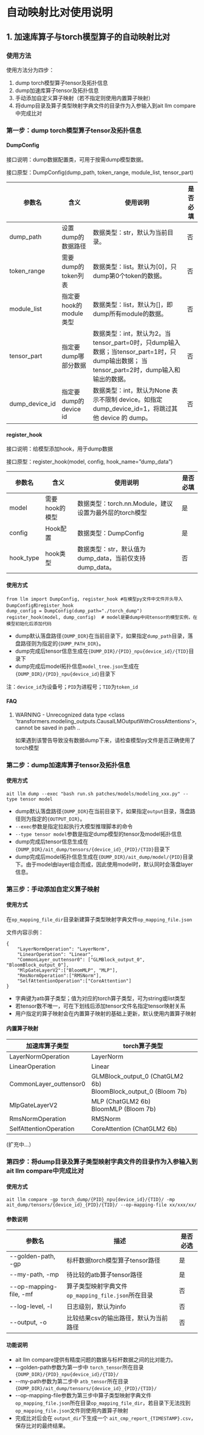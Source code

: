 # 自动映射比对使用说明

## 1. 加速库算子与torch模型算子的自动映射比对

### 使用方法

使用方法分为四步：

1. dump torch模型算子tensor及拓扑信息
2. dump加速库算子tensor及拓扑信息
3. 手动添加自定义算子映射（若不指定则使用内置算子映射）
4. 将dump目录及算子类型映射字典文件的目录作为入参输入到ait llm compare中完成比对

### 第一步：dump torch模型算子tensor及拓扑信息

#### DumpConfig

接口说明：dump数据配置类，可用于按需dump模型数据。

接口原型：DumpConfig(dump_path, token_range, module_list, tensor_part)

| 参数名         | 含义                   | 使用说明                                                                                                                                 | 是否必填 |
| -------------- | ---------------------- | ---------------------------------------------------------------------------------------------------------------------------------------- | -------- |
| dump_path      | 设置dump的数据路径     | 数据类型：str，默认为当前目录。                                                                                                          | 否       |
| token_range    | 需要dump的token列表    | 数据类型：list。默认为[0]，只dump第0个token的数据。                                                                                      | 否       |
| module_list    | 指定要hook的module类型 | 数据类型：list，默认为[]，即dump所有module的数据。                                                                                       | 否       |
| tensor_part    | 指定要dump哪部分数据   | 数据类型：int，默认为2。当tensor_part=0时，只dump输入数据；当tensor_part=1时，只dump输出数据； 当tensor_part=2时，dump输入和输出的数据。 | 否       |
| dump_device_id | 指定要dump的device id  | 数据类型：int，默认为None 表示不限制 device。如指定 dump_device_id=1，将跳过其他 device 的 dump。                                        | 否       |

#### register_hook

接口说明：给模型添加hook，用于dump数据

接口原型：register_hook(model, config, hook_name=”dump_data”)

| 参数名    | 含义           | 使用说明                                                | 是否必填 |
| --------- | -------------- | ------------------------------------------------------- | -------- |
| model     | 需要hook的模型 | 数据类型：torch.nn.Module，建议设置为最外层的torch模型  | 是       |
| config    | Hook配置       | 数据类型：DumpConfig                                    | 是       |
| hook_type | hook类型       | 数据类型：str，默认值为dump_data，当前仅支持dump_data。 | 否       |

#### 使用方式

```
from llm import DumpConfig, register_hook #在模型py文件中文件开头导入DumpConfig和register_hook
dump_config = DumpConfig(dump_path="./torch_dump") 
register_hook(model, dump_config)  # model是要dump中间tensor的模型实例，在模型初始化后添加代码
```

* dump默认落盘路径`{DUMP_DIR}`在当前目录下，如果指定`dump_path`目录，落盘路径则为指定的`{DUMP_PATH_DIR}`。
* dump完成后tensor信息生成在`{DUMP_DIR}/{PID}_npu{device_id}/{TID}`目录下
* dump完成后model拓扑信息`model_tree.json`生成在`{DUMP_DIR}/{PID}_npu{device_id}`目录下

注：`device_id`为设备号；`PID`为进程号；`TID`为`token_id`

#### FAQ
1. WARNING - Unrecognized data type <class 'transformers.modeling_outputs.CausalLMOutputWithCrossAttentions'>, cannot be saved in path ..

   如果遇到该警告导致没有数据dump下来，请检查模型py文件是否正确使用了torch模型

### 第二步：dump加速库算子tensor及拓扑信息

#### 使用方式

`ait llm dump --exec "bash run.sh patches/models/modeling_xxx.py" --type tensor model`

* dump默认落盘路径`{DUMP_DIR}`在当前目录下，如果指定`output`目录，落盘路径则为指定的`{OUTPUT_DIR}`。
* `--exec`参数是指定拉起执行大模型推理脚本的命令
* `--type tensor model`参数是指定dump模型的tensor及model拓扑信息
* dump完成后tensor信息生成在`{DUMP_DIR}/ait_dump/tensors/{device_id}_{PID}/{TID}`目录下
* dump完成后model拓扑信息生成在`{DUMP_DIR}/ait_dump/model/{PID}`目录下。由于model由layer组合而成，因此使用model时，默认同时会落盘layer信息。

### 第三步：手动添加自定义算子映射

#### 使用方式
在`op_mapping_file_dir`目录新建算子类型映射字典文件`op_mapping_file.json`

文件内容示例：  
```
{
    "LayerNormOperation": "LayerNorm",
    "LinearOperation": "Linear",
    "CommonLayer_outtensor0": ["GLMBlock_output_0", "BloomBlock_output_0"],
    "MlpGateLayerV2":["BloomMLP", "MLP"],
    "RmsNormOperation":["RMSNorm"],
    "SelfAttentionOperation":["CoreAttention"]
}
```
* 字典键为atb算子类型；值为对应的torch算子类型，可为string或list类型
* 若tensor数不唯一，可在下划线后添加tensor文件名指定tensor映射关系
* 用户指定的算子映射会在内置算子映射的基础上更新，默认使用内置算子映射

#### 内置算子映射

| 加速库算子类型 | torch算子类型 |
| ------------- | ------------ |
| LayerNormOperation | LayerNorm |
| LinearOperation | Linear |
| CommonLayer_outtensor0 | GLMBlock_output_0 (ChatGLM2 6b)<br>BloomBlock_output_0 (Bloom 7b) |
| MlpGateLayerV2 | MLP (ChatGLM2 6b)<br>BloomMLP (Bloom 7b) |
| RmsNormOperation | RMSNorm |
| SelfAttentionOperation | CoreAttention (ChatGLM2 6b)|

(扩充中...）

### 第四步：将dump目录及算子类型映射字典文件的目录作为入参输入到ait llm compare中完成比对

#### 使用方式

`ait llm compare -gp torch_dump/{PID}_npu{device_id}/{TID}/ -mp ait_dump/tensors/{device_id}_{PID}/{TID}/ --op-mapping-file xx/xxx/xx/`

#### 参数说明

| 参数名             | 描述                                                                                      | 是否必选 |
| ------------------ | ----------------------------------------------------------------------------------------- | -------- |
| --golden-path, -gp | 标杆数据torch模型算子tensor路径                                                             | 是       |
| --my-path, -mp     | 待比较的atb算子tensor路径                                                                   | 是       |
| --op-mapping-file, -mf | 算子类型映射字典文件`op_mapping_file.json`所在目录                                       | 否       |
| --log-level, -l    | 日志级别，默认为info                                                                        | 否       |
| --output, -o       | 比较结果csv的输出路径，默认为当前路径                                                         | 否       |

#### 功能说明

* ait llm compare提供有精度问题的数据与标杆数据之间的比对能力。
* --golden-path参数为第一步中 `torch_tensor`所在目录 `{DUMP_DIR}/{PID}_npu{device_id}/{TID}/`
* --my-path参数为第二步中 `atb_tensor`所在目录 `{DUMP_DIR}/ait_dump/tensors/{device_id}_{PID}/{TID}/`
* --op-mapping-file参数为第三步中算子类型映射字典文件`op_mapping_file.json`所在目录`op_mapping_file_dir`，若目录下无法找到`op_mapping_file.json`文件则使用内置算子映射
* 完成比对后会在 `output_dir`下生成一个 `ait_cmp_report_{TIMESTAMP}.csv`，保存比对的最终结果。